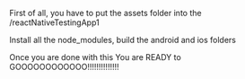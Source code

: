 First of all, you have to put the assets folder into the /reactNativeTestingApp1

Install all the node_modules, build the android and ios folders   

Once you are done with this You are READY to GOOOOOOOOOOOO!!!!!!!!!!!!!!
